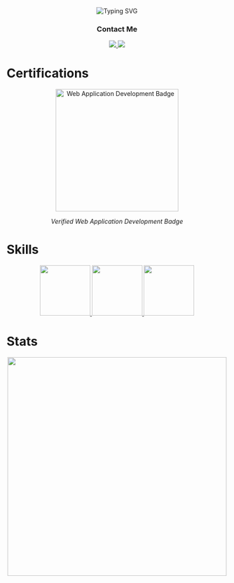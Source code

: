 <div href="https://git.io/typing-svg" align="center">
<img src="https://readme-typing-svg.demolab.com?font=Fira+Code&size=30&duration=2500&pause=500&color=07FFF0&center=true&vCenter=true&repeat=true&multiline=true&width=700&height=90&lines=Hey+There+%F0%9F%91%8B;I'm+Alex%2C+a+Frontend+Software+Developer" alt="Typing SVG" />
</div>

<div align="center">
  <h3>Contact Me</h3>
  <a href="mailto: castro.alex@asu.edu">
    <img src="https://img.shields.io/badge/Gmail-D14836?style=for-the-badge&logo=gmail&logoColor=white" />
  </a>
  
  <a href="https://www.linkedin.com/in/fullstackcastro/">
    <img src="https://img.shields.io/badge/linkedin-%230077B5.svg?style=for-the-badge&logo=linkedin&logoColor=white" />
  </a>
</div>

# Certifications
<div align="center">
  <a href="https://api.badgr.io/public/assertions/-lL3gWOlR8uPyQoPiqj7Hg">
    <img src="https://api.badgr.io/public/assertions/-lL3gWOlR8uPyQoPiqj7Hg/image" 
         alt="Web Application Development Badge" width="280"/>
  </a>
  <p>
    <i>Verified Web Application Development Badge</i>
  </p>
</div>

# Skills
<div align="center">
  <a href="https://skillicons.dev">
    <img src="https://skillicons.dev/icons?i=nextjs,react,redux,git,javascript" height="115" />
    <img src="https://skillicons.dev/icons?i=python,nodejs,c,ts,flask" height="115" />
    <img src="https://skillicons.dev/icons?i=sequelize,mysql,postgres,tailwind,styledcomponents" height="115" />
  </a>
</div>

# Stats
<div href="https://github.com/versayce/github-readme-stats" align="center">
  <img width="500" src="https://github-readme-stats.vercel.app/api/top-langs/?username=anuraghazra&layout=compact&theme=radical">
</div>

<!--
Here are some ideas to get you started:

- 🔭 I’m currently working on ...
- 🌱 I’m currently learning ...
- 👯 I’m looking to collaborate on ...
- 🤔 I’m looking for help with ...
- 💬 Ask me about ...
- 📫 How to reach me: ...
- 😄 Pronouns: ...
- ⚡ Fun fact: ...
-->
